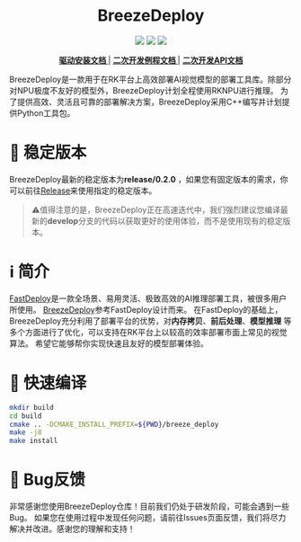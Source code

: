 <h1 align="center">BreezeDeploy</h1>

<p align="center">
    <a href="./LICENSE"><img src="https://img.shields.io/badge/license-Apache%202-dfd.svg"></a>
    <a href="https://github.com/Zheng-Bicheng/BreezeDeploy/releases"><img src="https://img.shields.io/badge/release-release%2F0.2.0-yellow"></a>
    <a href=""><img src="https://img.shields.io/badge/os-win,linux-pink.svg"></a>
</p>

<p align="center">
    <a href=""><b> 驱动安装文档 </b></a>
    |
    <a href="./example/README.md"><b> 二次开发例程文档 </b></a>
    |
    <a href=""><b> 二次开发API文档 </b></a>
</p>

BreezeDeploy是一款用于在RK平台上高效部署AI视觉模型的部署工具库。除部分对NPU极度不友好的模型外，BreezeDeploy计划全程使用RKNPU进行推理。
为了提供高效、灵活且可靠的部署解决方案，BreezeDeploy采用C++编写并计划提供Python工具包。

# 📌 稳定版本

BreezeDeploy最新的稳定版本为**release/0.2.0**
，如果您有固定版本的需求，你可以前往[Release](https://github.com/Zheng-Bicheng/BreezeDeploy/releases)来使用指定的稳定版本。

> ⚠️值得注意的是，BreezeDeploy正在高速迭代中，我们强烈建议您编译最新的**develop**分支的代码以获取更好的使用体验，而不是使用现有的稳定版本。

# ℹ️ 简介

[FastDeploy](https://github.com/PaddlePaddle/FastDeploy/tree/develop)是一款全场景、易用灵活、极致高效的AI推理部署工具，被很多用户所使用。
[BreezeDeploy](https://github.com/Zheng-Bicheng/BreezeDeploy)参考FastDeploy设计而来。
在FastDeploy的基础上， BreezeDeploy充分利用了部署平台的优势，对**内存拷贝**、**前后处理**、**模型推理**
等多个方面进行了优化，可以支持在RK平台上以较高的效率部署市面上常见的视觉算法。
希望它能够帮你实现快速且友好的模型部署体验。

# 🚤 快速编译

```bash
mkdir build
cd build
cmake .. -DCMAKE_INSTALL_PREFIX=${PWD}/breeze_deploy
make -j8
make install
```

# 🐛 Bug反馈

非常感谢您使用BreezeDeploy仓库！目前我们仍处于研发阶段，可能会遇到一些Bug。
如果您在使用过程中发现任何问题，请前往Issues页面反馈，我们将尽力解决并改进。感谢您的理解和支持！